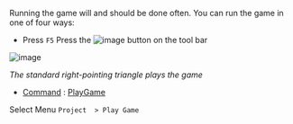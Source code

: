 Running the game will and should be done often. You can run the game in one of four ways:
* Press `F5`
 Press the ![image](https://media.githubusercontent.com/media/dragonCASTjosh/ZeroFiles/master/doc_files/47180.png) button on the tool bar


![image](https://media.githubusercontent.com/media/dragonCASTjosh/ZeroFiles/master/doc_files/47176.png)


*The standard right-pointing triangle plays the game*

- [ Command](https://github.com/PlasmaEngine/PlasmaDocs/blob/master/plasma_editor_documentation/plasmamanual/editor/editorcommands/commands.markdown) : [ PlayGame](https://github.com/PlasmaEngine/PlasmaDocs/blob/master/code_reference/command_reference.markdown#playgame)

 Select Menu `Project  > Play Game`
 

 